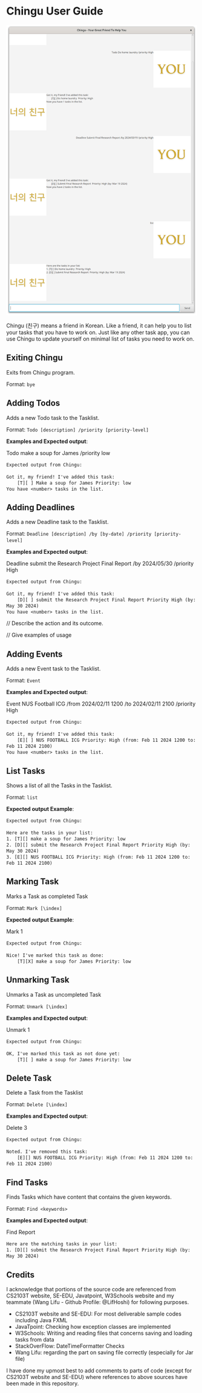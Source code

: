 # Chingu User Guide

![img.png](Ui.png)

Chingu (친구) means a friend in Korean. 
Like a friend, it can help you to list your tasks 
that you have to work on. Just like any other task app,
you can use Chingu to update yourself on minimal 
list of tasks you need to work on.

## Exiting Chingu
Exits from Chingu program.

Format: `bye`

## Adding Todos
Adds a new Todo task to the Tasklist.

Format: `Todo [description] /priority [priority-level]`

**Examples and Expected output**:

Todo make a soup for James /priority low
```
Expected output from Chingu:

Got it, my friend! I've added this task:
    [T][ ] Make a soup for James Priority: low
You have <number> tasks in the list.
```

## Adding Deadlines
Adds a new Deadline task to the Tasklist.

Format: `Deadline [description] /by [by-date] /priority [priority-level]`

**Examples and Expected output**:

Deadline submit the Research Project Final Report /by 2024/05/30 /priority High
```
Expected output from Chingu:

Got it, my friend! I've added this task:
    [D][ ] submit the Research Project Final Report Priority High (by: May 30 2024)
You have <number> tasks in the list.
```

// Describe the action and its outcome.

// Give examples of usage

## Adding Events
Adds a new Event task to the Tasklist.

Format: `Event`

**Examples and Expected output**:

Event NUS Football ICG /from 2024/02/11 1200 /to 2024/02/11 2100 /priority High
```
Expected output from Chingu:

Got it, my friend! I've added this task:
    [E][ ] NUS FOOTBALL ICG Priority: High (from: Feb 11 2024 1200 to: Feb 11 2024 2100)
You have <number> tasks in the list.
```

## List Tasks
Shows a list of all the Tasks in the Tasklist.

Format: `list`

**Expected output Example**:

```
Expected output from Chingu:

Here are the tasks in your list:
1. [T][] make a soup for James Priority: low
2. [D][] submit the Research Project Final Report Priority High (by: May 30 2024)
3. [E][] NUS FOOTBALL ICG Priority: High (from: Feb 11 2024 1200 to: Feb 11 2024 2100)
```

## Marking Task
Marks a Task as completed Task

Format: `Mark [\index]`

**Expected output Example**:

Mark 1
```
Expected output from Chingu:

Nice! I've marked this task as done:
    [T][X] make a soup for James Priority: low
```

## Unmarking Task
Unmarks a Task as uncompleted Task

Format: `Unmark [\index]`


**Examples and Expected output**:

Unmark 1
```
Expected output from Chingu:

OK, I've marked this task as not done yet:
    [T][ ] make a soup for James Priority: low
```

## Delete Task
Delete a Task from the Tasklist

Format: `Delete [\index]`

**Examples and Expected output**:

Delete 3
```
Expected output from Chingu:

Noted. I've removed this task:
    [E][] NUS FOOTBALL ICG Priority: High (from: Feb 11 2024 1200 to: Feb 11 2024 2100)
```

## Find Tasks
Finds Tasks which have content that contains the given keywords.

Format: `Find <keywords>`

**Examples and Expected output**:

Find Report
```
Here are the matching tasks in your list:
1. [D][] submit the Research Project Final Report Priority High (by: May 30 2024)
```

## Credits

I acknowledge that portions of the source code are 
referenced from CS2103T website, SE-EDU, Javatpoint, W3Schools website and my teammate 
(Wang Lifu - Github Profile: @LifHoshi) for following purposes.
- CS2103T website and SE-EDU: For most deliverable sample codes including Java FXML
- JavaTpoint: Checking how exception classes are implemented
- W3Schools: Writing and reading files that concerns saving and loading tasks from data
- StackOverFlow: DateTimeFormatter Checks
- Wang Lifu: regarding the part on saving file correctly (especially for Jar file)

I have done my upmost best to add comments to parts of code (except for CS2103T website and SE-EDU)
where references to above sources have been made in this repository.